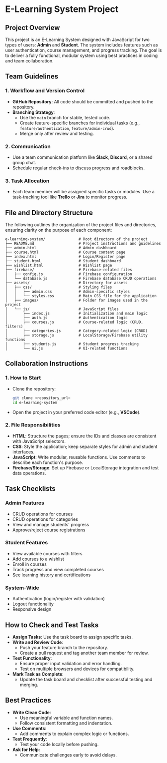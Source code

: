 # E-Learning System Project

## Project Overview

This project is an E-Learning System designed with JavaScript for two types of users: **Admin** and **Student**. The system includes features such as user authentication, course management, and progress tracking. The goal is to deliver a fully functional, modular system using best practices in coding and team collaboration.

## Team Guidelines

### 1. Workflow and Version Control

- **GitHub Repository**: All code should be committed and pushed to the repository.
- **Branching Strategy**:
  - Use the `main` branch for stable, tested code.
  - Create feature-specific branches for individual tasks (e.g., `feature/authentication`, `feature/admin-crud`).
  - Merge only after review and testing.

### 2. Communication

- Use a team communication platform like **Slack**, **Discord**, or a shared group chat.
- Schedule regular check-ins to discuss progress and roadblocks.

### 3. Task Allocation

- Each team member will be assigned specific tasks or modules. Use a task-tracking tool like **Trello** or **Jira** to monitor progress.

## File and Directory Structure

The following outlines the organization of the project files and directories, ensuring clarity on the purpose of each component:

```
e-learning-system/               # Root directory of the project
├── README.md                    # Project instructions and guidelines
├── admin.html                   # Admin dashboard
├── course.html                  # Course content page
├── index.html                   # Login/Register page
├── student.html                 # Student dashboard
├── wishlist.html                # Wishlist page
├── firebase/                    # Firebase-related files
│   ├── config.js                # Firebase configuration
│   └── database.js              # Firebase database CRUD operations
├── assets/                      # Directory for assets
│   ├── css/                     # Styling files
│   │   ├── admin.css            # Admin-specific styles
│   │   └── styles.css           # Main CSS file for the application
│   ├── images/                  # Folder for images used in the project
│   └── js/                      # JavaScript files
│       ├── index.js             # Initialization and main logic
│       ├── auth.js              # Authentication logic
│       ├── courses.js           # Course-related logic (CRUD, filters)
│       ├── categories.js        # Category-related logic (CRUD)
│       ├── storage.js           # LocalStorage/Firebase utility functions
│       ├── students.js          # Student progress tracking
│       └── ui.js                # UI-related functions
```

## Collaboration Instructions

### 1. How to Start

- Clone the repository:
  ```bash
  git clone <repository_url>
  cd e-learning-system
  ```
- Open the project in your preferred code editor (e.g., **VSCode**).

### 2. File Responsibilities

- **HTML**: Structure the pages; ensure the IDs and classes are consistent with JavaScript selectors.
- **CSS**: Style the application; keep separate styles for admin and student interfaces.
- **JavaScript**: Write modular, reusable functions. Use comments to describe each function's purpose.
- **Firebase/Storage**: Set up Firebase or LocalStorage integration and test data operations.

## Task Checklists

### Admin Features

- CRUD operations for courses
- CRUD operations for categories
- View and manage students' progress
- Approve/reject course registrations

### Student Features

- View available courses with filters
- Add courses to a wishlist
- Enroll in courses
- Track progress and view completed courses
- See learning history and certifications

### System-Wide

- Authentication (login/register with validation)
- Logout functionality
- Responsive design

## How to Check and Test Tasks

- **Assign Tasks**: Use the task board to assign specific tasks.
- **Write and Review Code**:
  - Push your feature branch to the repository.
  - Create a pull request and tag another team member for review.
- **Test Functionality**:
  - Ensure proper input validation and error handling.
  - Test on multiple browsers and devices for compatibility.
- **Mark Task as Complete**:
  - Update the task board and checklist after successful testing and merging.

## Best Practices

- **Write Clean Code**:
  - Use meaningful variable and function names.
  - Follow consistent formatting and indentation.
- **Use Comments**:
  - Add comments to explain complex logic or functions.
- **Test Frequently**:
  - Test your code locally before pushing.
- **Ask for Help**:
  - Communicate challenges early to avoid delays.
